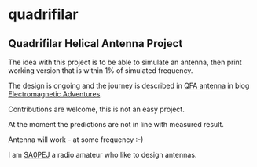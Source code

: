 # quadrifilar 
## Quadrifilar Helical Antenna Project

The idea with this project is to be able to simulate an antenna, then print working version that is within 1% of simulated frequency.

The design is ongoing and the journey is described in 
[QFA antenna](https://sa0pej.wordpress.com/qfa-antenna/) 
in blog [Electromagnetic Adventures](https://sa0pej.wordpress.com).

Contributions are welcome, this is not an easy project.

At the moment the predictions are not in  line with measured result.

Antenna will work - at some frequency :-)

I am [SA0PEJ](https://www.qrz.com/db/SA0PEJ) a radio amateur who like to design antennas.